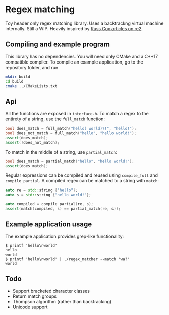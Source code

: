 # Regex matching

Toy header only regex matching library. Uses a backtrackng virtual machine internally. Still a WIP.
Heavily inspired by [Russ Cox articles on re2](https://swtch.com/~rsc/regexp/).

## Compiling and example program

This library has no dependencies. You will need only CMake and a C++17 compatible compiler.
To compile an example application, go to the repository folder, and run

```bash
mkdir build
cd build
cmake ../CMakeLists.txt
```

## Api

All the functions are exposed in `interface.h`.
To match a regex to the entirety of a string, use the `full_match` function:
```c++
bool does_match = full_match("hello( world)?!", "hello!");
bool does_not_match = full_match("hello", "hello world!");
assert(does_match);
assert(!does_not_match);
```

To match in the middle of a string, use `partial_match`:
```c++
bool does_match = partial_match("hello", "hello world!");
assert(does_match);
```

Regular expressions can be compiled and reused using `compile_full` and `compile_partial`.
A compiled regex can be matched to a string with `match`:
```c++
auto re = std::string {"hello"};
auto s = std::string {"hello world!"};

auto compiled = compile_partial(re, s);
assert(match(compiled, s) == partial_match(re, s));
```

## Example application usage

The example application provides grep-like functionality:

```console
$ printf 'hello\nworld'
hello
world
$ printf 'hello\nworld' | ./regex_matcher --match 'wa?'
world
```

## Todo

 - Support bracketed character classes
 - Return match groups
 - Thompson algorithm (rather than backtracking)
 - Unicode support 